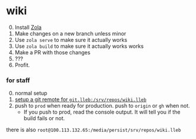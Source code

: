 # wiki

0. Install [Zola](https://getzola.org)
1. Make changes on a new branch unless minor
2. Use `zola serve` to make sure it actually works
3. Use `zola build` to make sure it actually works works
4. Make a PR with those changes
5. ???
6. Profit.

### for staff
0. normal setup
1. [setup a git remote for `git.lleb:/srv/repos/wiki.lleb`](https://www.maatt.ch/blog/aws-to-1984/#git-hooks-the-secret-sauce-to-having-a-sane-deploy)
2. push to `prod` when ready for production. push to `origin` or `gh` when not.
   - If you push to prod, read the console output. It will tell you if the build fails or not.

there is also `root@100.113.132.65:/media/persist/srv/repos/wiki.lleb`
